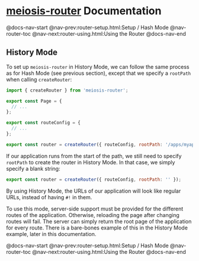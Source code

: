 # [meiosis-router](https://meiosis.js.org/router) Documentation

@docs-nav-start
@nav-prev:router-setup.html:Setup / Hash Mode
@nav-router-toc
@nav-next:router-using.html:Using the Router
@docs-nav-end

## History Mode

To set up `meiosis-router` in History Mode, we can follow the same process as for Hash Mode (see previous section), except that we specify a `rootPath` when calling `createRouter`:

```js
import { createRouter } from 'meiosis-router';

export const Page = {
  // ...
};

export const routeConfig = {
  // ...
};

export const router = createRouter({ routeConfig, rootPath: '/apps/myapp' });
```

If our application runs from the start of the path, we still need to specify `rootPath` to create
the router in History Mode. In that case, we simply specify a blank string:

```js
export const router = createRouter({ routeConfig, rootPath: '' });
```

By using History Mode, the URLs of our application will look like regular URLs, instead of having
`#!` in them.

To use this mode, server-side support must be provided for the different routes of the application.
Otherwise, reloading the page after changing routes will fail. The server can simply return the root
page of the application for every route. There is a bare-bones example of this in the History Mode
example, later in this documentation.

@docs-nav-start
@nav-prev:router-setup.html:Setup / Hash Mode
@nav-router-toc
@nav-next:router-using.html:Using the Router
@docs-nav-end

